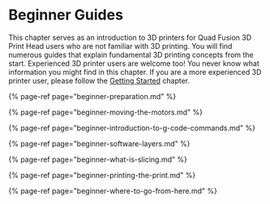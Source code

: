 # Beginner Guides

This chapter serves as an introduction to 3D printers for Quad Fusion 3D Print Head users who are not familiar with 3D printing. You will find numerous guides that explain fundamental 3D printing concepts from the start. Experienced 3D printer users are welcome too! You never know what information you might find in this chapter. If you are a more experienced 3D printer user, please follow the [Getting Started](../getting-started/) chapter.

{% page-ref page="beginner-preparation.md" %}

{% page-ref page="beginner-moving-the-motors.md" %}

{% page-ref page="beginner-introduction-to-g-code-commands.md" %}

{% page-ref page="beginner-software-layers.md" %}

{% page-ref page="beginner-what-is-slicing.md" %}

{% page-ref page="beginner-printing-the-print.md" %}

{% page-ref page="beginner-where-to-go-from-here.md" %}

